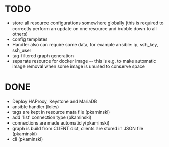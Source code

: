 # TODO

- store all resource configurations somewhere globally (this is required to
  correctly perform an update on one resource and bubble down to all others)
- config templates
- Handler also can require some data, for example ansible:  ip, ssh_key, ssh_user 
- tag-filtered graph generation
- separate resource for docker image -- this is e.g. to make automatic image removal
  when some image is unused to conserve space

# DONE
- Deploy HAProxy, Keystone and MariaDB
- ansible handler (loles)
- tags are kept in resource mata file (pkaminski)
- add 'list' connection type (pkaminski)
- connections are made automaticly(pkaminski)
- graph is build from CLIENT dict, clients are stored in JSON file (pkaminski)
- cli (pkaminski)
